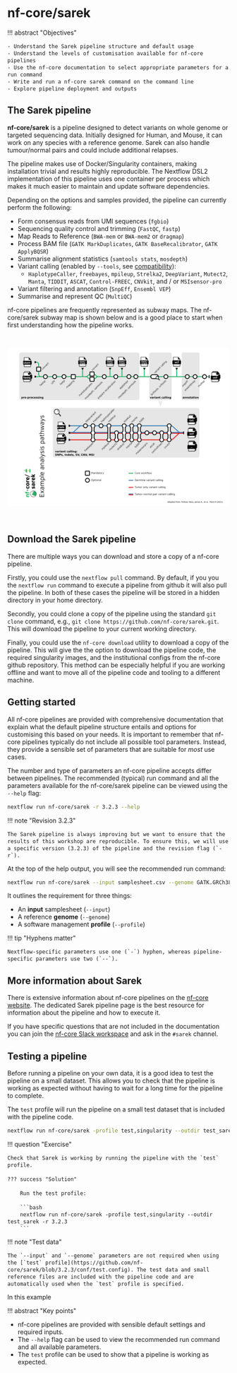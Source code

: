 # nf-core/sarek

!!! abstract "Objectives"

    - Understand the Sarek pipeline structure and default usage
    - Understand the levels of customisation available for nf-core pipelines
    - Use the nf-core documentation to select appropriate parameters for a run command 
    - Write and run a nf-core sarek command on the command line 
    - Explore pipeline deployment and outputs 

## The Sarek pipeline

**nf-core/sarek** is a pipeline designed to detect variants on whole genome or targeted sequencing data. Initially designed for Human, and Mouse, it can work on any species with a reference genome. Sarek can also handle tumour/normal pairs and could include additional relapses.

The pipeline makes use of Docker/Singularity containers, making installation trivial and results highly reproducible. The Nextflow DSL2 implementation of this pipeline uses one container per process which makes it much easier to maintain and update software dependencies. 

Depending on the options and samples provided, the pipeline can currently perform the following:

- Form consensus reads from UMI sequences (`fgbio`)
- Sequencing quality control and trimming (`FastQC`, `fastp`)
- Map Reads to Reference (`BWA-mem` or `BWA-mem2` or `dragmap`)
- Process BAM file (`GATK MarkDuplicates`, `GATK BaseRecalibrator`, `GATK ApplyBQSR`)
- Summarise alignment statistics (`samtools stats`, `mosdepth`)
- Variant calling (enabled by `--tools`, see [compatibility](https://github.com/nf-core/sarek/blob/master/docs/usage.md#which-variant-calling-tool-is-implemented-for-which-data-type)):
    - `HaplotypeCaller`, `freebayes`, `mpileup`, `Strelka2`, `DeepVariant`, `Mutect2`, `Manta`, `TIDDIT`, `ASCAT`, `Control-FREEC`, `CNVkit`, and / or `MSIsensor-pro`
- Variant filtering and annotation (`SnpEff`, `Ensembl VEP`)
- Summarise and represent QC (`MultiQC`)

nf-core pipelines are frequently represented as subway maps. The nf-core/sarek subway map is shown below and is a good place to start when first understanding how the pipeline works.

<br>
<p align="center"><img src="../../images/2_1_sarek_subway.png" alt="drawing" width="900"/></p> 
<br>

## Download the Sarek pipeline

There are multiple ways you can download and store a copy of a nf-core pipeline.

Firstly, you could use the `nextflow pull` command. By default, if you you the `nextflow run` command to execute a pipeline from github it will also pull the pipeline. In both of these cases the pipeline will be stored in a hidden directory in your home directory.

Secondly, you could clone a copy of the pipeline using the standard `git clone` command, e.g., `git clone https://github.com/nf-core/sarek.git`. This will download the pipeline to your current working directory.

Finally, you could use the `nf-core download` utility to download a copy of the pipeline. This will give the the option to download the pipeline code, the required singularity images, and the institutional configs from the nf-core github repository. This method can be especially helpful if you are working offline and want to move all of the pipeline code and tooling to a different machine.

## Getting started

All nf-core pipelines are provided with comprehensive documentation that explain what the default pipeline structure entails and options for customising this based on your needs. It is important to remember that nf-core pipelines typically do not include all possible tool parameters. Instead, they provide a sensible set of parameters that are suitable for _most_ use cases.

The number and type of parameters an nf-core pipeline accepts differ between pipelines. The recommended (typical) run command and all the parameters available for the nf-core/sarek pipeline can be viewed using the `--help` flag:

```bash
nextflow run nf-core/sarek -r 3.2.3 --help 
```

!!! note "Revision 3.2.3"

    The Sarek pipeline is always improving but we want to ensure that the results of this workshop are reproducible. To ensure this, we will use a specific version (3.2.3) of the pipeline and the revision flag (`-r`).

At the top of the help output, you will see the recommended run command:

```bash
nextflow run nf-core/sarek --input samplesheet.csv --genome GATK.GRCh38 -profile docker
```

It outlines the requirement for three things: 

* An **input** samplesheet (`--input`)
* A reference **genome** (`--genome`) 
* A software management **profile** (`--profile`)

!!! tip "Hyphens matter"
    
    Nextflow-specific parameters use one (`-`) hyphen, whereas pipeline-specific parameters use two (`--`).

## More information about Sarek

There is extensive information about nf-core pipelines on the [nf-core website](https://nf-co.re/). The dedicated Sarek pipeline page is the best resource for information about the pipeline and how to execute it.

If you have specific questions that are not included in the documentation you can join the [nf-core Slack workspace](https://nfcore.slack.com/) and ask in the `#sarek` channel.

## Testing a pipeline

Before running a pipeline on your own data, it is a good idea to test the pipeline on a small dataset. This allows you to check that the pipeline is working as expected without having to wait for a long time for the pipeline to complete.

The `test` profile will run the pipeline on a small test dataset that is included with the pipeline code. 

```bash
nextflow run nf-core/sarek -profile test,singularity --outdir test_sarek -r 3.2.3
```

!!! question "Exercise"

    Check that Sarek is working by running the pipeline with the `test` profile. 
    
    ??? success "Solution"

        Run the test profile:

        ```bash
        nextflow run nf-core/sarek -profile test,singularity --outdir test_sarek -r 3.2.3
        ```
!!! note "Test data"

    The `--input` and `--genome` parameters are not required when using the [`test` profile](https://github.com/nf-core/sarek/blob/3.2.3/conf/test.config). The test data and small reference files are included with the pipeline code and are automatically used when the `test` profile is specified. 

In this example

!!! abstract "Key points"

  - nf-core pipelines are provided with sensible default settings and required inputs.
  - The `--help` flag can be used to view the recommended run command and all available parameters.
  - The `test` profile can be used to show that a pipeline is working as expected.
